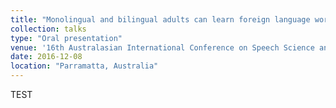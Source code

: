```yaml
---
title: "Monolingual and bilingual adults can learn foreign language words implicitly."
collection: talks
type: "Oral presentation"
venue: '16th Australasian International Conference on Speech Science and Technology'
date: 2016-12-08
location: "Parramatta, Australia"
---
```


TEST
